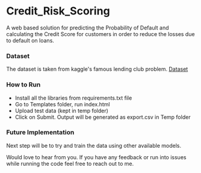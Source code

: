 # Credit_Risk_Scoring
A web based solution for predicting the Probability of Default and calculating the Credit Score for customers in order to reduce the losses due to default on loans. 

### Dataset
The dataset is taken from kaggle's famous lending club problem. [Dataset](https://www.dropbox.com/s/tq3xz0piqitnc59/loan_data_2007_2014.csv?dl=0)


### How to Run
* Install all the libraries from requirements.txt file
* Go to Templates folder, run index.html
* Upload test data (kept in temp folder)
* Click on Submit. Output will be generated as export.csv in Temp folder

### Future Implementation
Next step will be to try and train the data using other available models.


Would love to hear from you. If you have any feedback or run into issues while running the code feel free to reach out to me.

